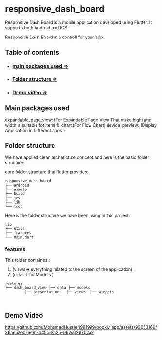 # responsive_dash_board
Responsive Dash Board is a mobile application developed using Flutter. It supports both Android and IOS.

Responsive Dash Board is a controll for your app  .


## Table of contents
- ### [main packages used =>](#main-packages-used)
- ### [Folder structure =>](#folder-structure)
- ### [Demo video =>](#demo-video)

## Main packages used
 expandable_page_view: (For Expandable Page View That make hight and width is suitable fot item)
  fl_chart:(For Flow Chart)
  device_preview: (Display Application in Different apps )


## Folder structure
We have applied clean archeticture concept and here is the basic folder structure:

core folder structure that flutter provides:

```
responsive_dash_board
├── android
├── assets
├── build
├── ios
├── lib
└── test
```

Here is the folder structure we have been using in this project:
```
lib
├── utils
├── features
└── main.dart
```


### features
This folder containes :
1) (views->  everything related to the screen of the application).
2) (data -> for Models ).
```
features
├── dash_board_view ├── data ├── models
         ├── presentation   ├── views  ├── widgets
                           


```


## Demo Video



https://github.com/MohamedHussien991999/bookly_app/assets/93053169/36ae52e0-ee9f-445c-8a25-062c0267b2a2





